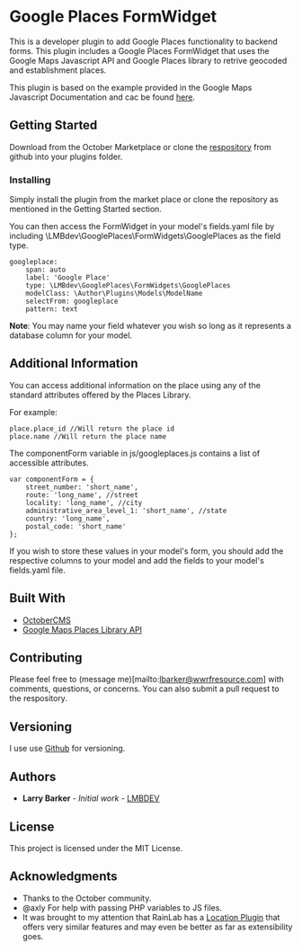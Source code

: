 # Google Places FormWidget

This is a developer plugin to add Google Places functionality to backend forms. This plugin includes a Google Places FormWidget that uses the Google Maps Javascript API and Google Places library to retrive geocoded and establishment places. 

This plugin is based on the example provided in the Google Maps Javascript Documentation and cac be found [here](https://developers.google.com/maps/documentation/javascript/examples/places-autocomplete-addressform).

## Getting Started

Download from the October Marketplace or clone the [respository](https://developers.google.com/maps/documentation/javascript/places) from github into your plugins folder.

### Installing

Simply install the plugin from the market place or clone the repository as mentioned in the Getting Started section.

You can then access the FormWidget in your model's fields.yaml file by including \LMBdev\GooglePlaces\FormWidgets\GooglePlaces as the field type.

```
googleplace:
    span: auto
    label: 'Google Place'
    type: \LMBdev\GooglePlaces\FormWidgets\GooglePlaces
    modelClass: \Author\Plugins\Models\ModelName
    selectFrom: googleplace
    pattern: text
```
**Note**: You may name your field whatever you wish so long as it represents a database column for your model.

## Additional Information

You can access additional information on the place using any of the standard attributes offered by the Places Library.

For example:

```
place.place_id //Will return the place id
place.name //Will return the place name
```

The componentForm variable in js/googleplaces.js contains a list of accessible attributes.

```
var componentForm = {
    street_number: 'short_name',
    route: 'long_name', //street
    locality: 'long_name', //city
    administrative_area_level_1: 'short_name', //state
    country: 'long_name',
    postal_code: 'short_name'
};
```

If you wish to store these values in your model's form, you should add the respective columns to your model and add the fields to your model's fields.yaml file.

## Built With

* [OctoberCMS](http://www.octobercms/)
* [Google Maps Places Library API](https://developers.google.com/maps/documentation/javascript/places/)

## Contributing

Please feel free to (message me)[mailto:lbarker@wwrfresource.com] with comments, questions, or concerns. You can also submit a pull request to the respository.

## Versioning

I use use [Github](http://github.com/) for versioning.

## Authors

* **Larry Barker** - *Initial work* - [LMBDEV](https://larrybarker.netlify.com)


## License

This project is licensed under the MIT License.

## Acknowledgments

* Thanks to the October community.
* @axly For help with passing PHP variables to JS files.
* It was brought to my attention that RainLab has a [Location Plugin](https://github.com/rainlab/location-plugin) that offers very similar features and may even be better as far as extensibility goes.